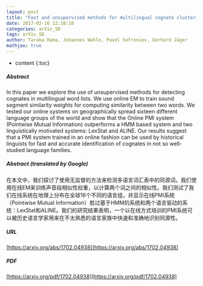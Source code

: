 ```yaml
---
layout: post
title: "Fast and unsupervised methods for multilingual cognate clustering"
date: 2017-02-16 12:10:18
categories: arXiv_SD
tags: arXiv_SD
author: Taraka Rama, Johannes Wahle, Pavel Sofroniev, Gerhard Jäger
mathjax: true
---
```


* content
{:toc}

##### Abstract
In this paper we explore the use of unsupervised methods for detecting cognates in multilingual word lists. We use online EM to train sound segment similarity weights for computing similarity between two words. We tested our online systems on geographically spread sixteen different language groups of the world and show that the Online PMI system (Pointwise Mutual Information) outperforms a HMM based system and two linguistically motivated systems: LexStat and ALINE. Our results suggest that a PMI system trained in an online fashion can be used by historical linguists for fast and accurate identification of cognates in not so well-studied language families.

##### Abstract (translated by Google)
在本文中，我们探讨了使用无监督的方法来检测多语言词汇表中的同源词。我们使用在线EM来训练声音段相似性权重，以计算两个词之间的相似性。我们测试了我们在线系统在地理上分布在全球16个不同的语言组，并显示在线PMI系统（Pointwise Mutual Information）胜过基于HMM的系统和两个语言驱动的系统：LexStat和ALINE。我们的研究结果表明，一个以在线方式培训的PMI系统可以被历史语言学家用来在不太熟悉的语言家族中快速和准确地识别同源性。

##### URL
[https://arxiv.org/abs/1702.04938](https://arxiv.org/abs/1702.04938)

##### PDF
[https://arxiv.org/pdf/1702.04938](https://arxiv.org/pdf/1702.04938)

